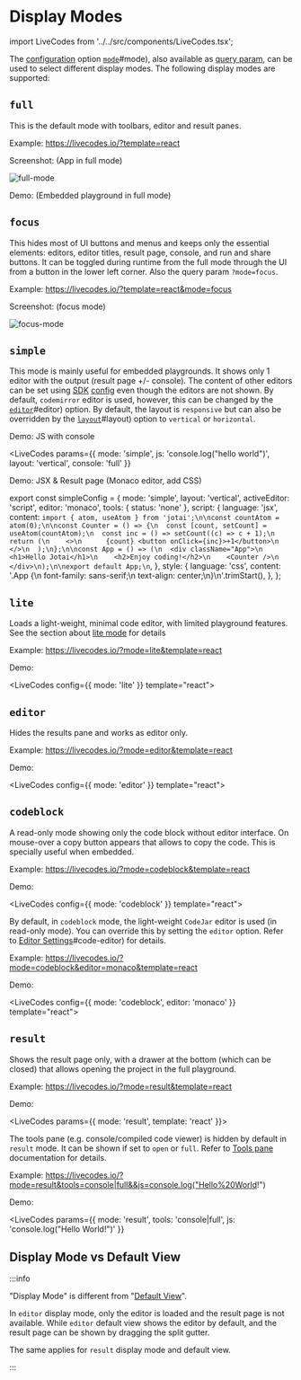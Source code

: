 # Display Modes

import LiveCodes from '../../src/components/LiveCodes.tsx';

The [configuration](../configuration/configuration-object.html.md) option [`mode`](../configuration/configuration-object.html.md)#mode), also available as [query param](../configuration/query-params.html.md), can be used to select different display modes.
The following display modes are supported:

## `full`

This is the default mode with toolbars, editor and result panes.

Example: https://livecodes.io/?template=react

Screenshot: (App in full mode)

![full-mode](../../static/img/screenshots/mode-full.jpg)

Demo: (Embedded playground in full mode)

<LiveCodes template="react"></LiveCodes>

## `focus`

This hides most of UI buttons and menus and keeps only the essential elements: editors, editor titles, result page, console, and run and share buttons. It can be toggled during runtime from the full mode through the UI from a button in the lower left corner. Also the query param `?mode=focus`.

Example: https://livecodes.io/?template=react&mode=focus

Screenshot: (focus mode)

![focus-mode](../../static/img/screenshots/mode-focus.jpg)

## `simple`

This mode is mainly useful for embedded playgrounds.
It shows only 1 editor with the output (result page +/- console). The content of other editors can be set using [SDK](../sdk/index.html.md) [config](../configuration/configuration-object.html.md) even though the editors are not shown.
By default, `codemirror` editor is used, however, this can be changed by the [`editor`](../configuration/configuration-object.html.md)#editor) option.
By default, the layout is `responsive` but can also be overridden by the [`layout`](../configuration/configuration-object.html.md)#layout) option to `vertical` or `horizontal`.

Demo: JS with console

<LiveCodes
  params={{ mode: 'simple', js: 'console.log("hello world")', layout: 'vertical', console: 'full' }}
></LiveCodes>

Demo: JSX & Result page (Monaco editor, add CSS)

export const simpleConfig = {
  mode: 'simple',
  layout: 'vertical',
  activeEditor: 'script',
  editor: 'monaco',
  tools: { status: 'none' },
  script: {
    language: 'jsx',
    content: `import { atom, useAtom } from 'jotai';\n\nconst countAtom = atom(0);\n\nconst Counter = () => {\n  const [count, setCount] = useAtom(countAtom);\n  const inc = () => setCount((c) => c + 1);\n  return (\n    <>\n      {count} <button onClick={inc}>+1</button>\n    </>\n  );\n};\n\nconst App = () => (\n  <div className="App">\n    <h1>Hello Jotai</h1>\n    <h2>Enjoy coding!</h2>\n    <Counter />\n  </div>\n);\n\nexport default App;\n`,
  },
  style: {
    language: 'css',
    content: '.App {\n font-family: sans-serif;\n text-align: center;\n}\n'.trimStart(),
  },
};

<LiveCodes config={simpleConfig} height="400px"></LiveCodes>

## `lite`

Loads a light-weight, minimal code editor, with limited playground features.
See the section about [lite mode](./lite.html.md) for details

Example: https://livecodes.io/?mode=lite&template=react

Demo:

<LiveCodes config={{ mode: 'lite' }} template="react"></LiveCodes>

## `editor`

Hides the results pane and works as editor only.

Example: https://livecodes.io/?mode=editor&template=react

Demo:

<LiveCodes config={{ mode: 'editor' }} template="react"></LiveCodes>

## `codeblock`

A read-only mode showing only the code block without editor interface. On mouse-over a copy button appears that allows to copy the code. This is specially useful when embedded.

Example: https://livecodes.io/?mode=codeblock&template=react

Demo:

<LiveCodes config={{ mode: 'codeblock' }} template="react"></LiveCodes>

By default, in `codeblock` mode, the light-weight `CodeJar` editor is used (in read-only mode). You can override this by setting the `editor` option. Refer to [Editor Settings](./editor-settings.html.md)#code-editor) for details.

Example: https://livecodes.io/?mode=codeblock&editor=monaco&template=react

Demo:

<LiveCodes config={{ mode: 'codeblock', editor: 'monaco' }} template="react"></LiveCodes>

## `result`

Shows the result page only, with a drawer at the bottom (which can be closed) that allows opening the project in the full playground.

Example: https://livecodes.io/?mode=result&template=react

Demo:

<LiveCodes params={{ mode: 'result', template: 'react' }}></LiveCodes>

The tools pane (e.g. console/compiled code viewer) is hidden by default in `result` mode. It can be shown if set to `open` or `full`. Refer to [Tools pane](./tools-pane.html.md) documentation for details.

Example: https://livecodes.io/?mode=result&tools=console|full&&js=console.log("Hello%20World!")

Demo:

<LiveCodes
  params={{ mode: 'result', tools: 'console|full', js: 'console.log("Hello World!")' }}
></LiveCodes>

## Display Mode vs Default View

:::info

"Display Mode" is different from "[Default View](./default-view.html.md)".

In `editor` display mode, only the editor is loaded and the result page is not available. While `editor` default view shows the editor by default, and the result page can be shown by dragging the split gutter.

The same applies for `result` display mode and default view.

:::